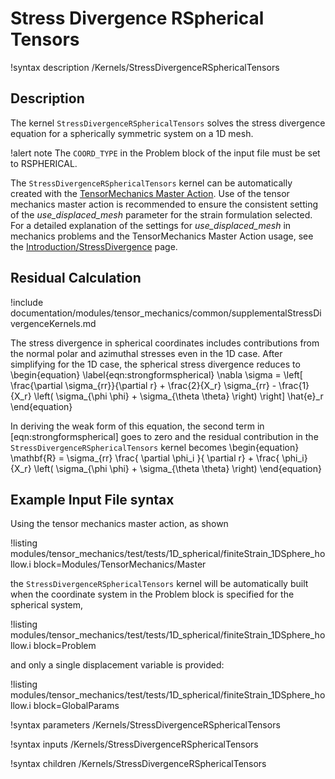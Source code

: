 # Stress Divergence RSpherical Tensors

!syntax description /Kernels/StressDivergenceRSphericalTensors

## Description

The kernel `StressDivergenceRSphericalTensors` solves the stress divergence equation for a
spherically symmetric system on a 1D mesh.

!alert note
The `COORD_TYPE` in the Problem block of the input file must be set to RSPHERICAL.

The `StressDivergenceRSphericalTensors` kernel can be automatically created with the
[TensorMechanics Master Action](/systems/Modules/TensorMechanics/Master/index.md). Use of the tensor
mechanics master action is recommended to ensure the consistent setting of the *use_displaced_mesh*
parameter for the strain formulation selected.  For a detailed explanation of the settings for
_use_displaced_mesh_ in mechanics problems and the TensorMechanics Master Action usage, see the
[Introduction/StressDivergence](/StressDivergence.md) page.

## Residual Calculation

!include documentation/modules/tensor_mechanics/common/supplementalStressDivergenceKernels.md

The stress divergence in spherical coordinates includes contributions from the normal polar and
azimuthal stresses even in the 1D case.  After simplifying for the 1D case, the spherical stress
divergence reduces to
\begin{equation}
\label{eqn:strongformspherical}
\nabla \sigma  =  \left[ \frac{\partial \sigma_{rr}}{\partial r} + \frac{2}{X_r} \sigma_{rr} - \frac{1}{X_r} \left( \sigma_{\phi \phi} + \sigma_{\theta \theta} \right)  \right] \hat{e}_r
\end{equation}

In deriving the weak form of this equation, the second term in [eqn:strongformspherical]
goes to zero and the residual contribution in the `StressDivergenceRSphericalTensors` kernel becomes
\begin{equation}
\mathbf{R} = \sigma_{rr} \frac{ \partial \phi_i }{ \partial r} + \frac{ \phi_i}{X_r} \left( \sigma_{\phi \phi} + \sigma_{\theta \theta} \right)
\end{equation}

## Example Input File syntax

Using the tensor mechanics master action, as shown

!listing modules/tensor_mechanics/test/tests/1D_spherical/finiteStrain_1DSphere_hollow.i
         block=Modules/TensorMechanics/Master

the `StressDivergenceRSphericalTensors` kernel will be automatically built when the coordinate system
in the Problem block is specified for the spherical system,

!listing modules/tensor_mechanics/test/tests/1D_spherical/finiteStrain_1DSphere_hollow.i block=Problem

and only a single displacement variable is provided:

!listing modules/tensor_mechanics/test/tests/1D_spherical/finiteStrain_1DSphere_hollow.i block=GlobalParams

!syntax parameters /Kernels/StressDivergenceRSphericalTensors

!syntax inputs /Kernels/StressDivergenceRSphericalTensors

!syntax children /Kernels/StressDivergenceRSphericalTensors
